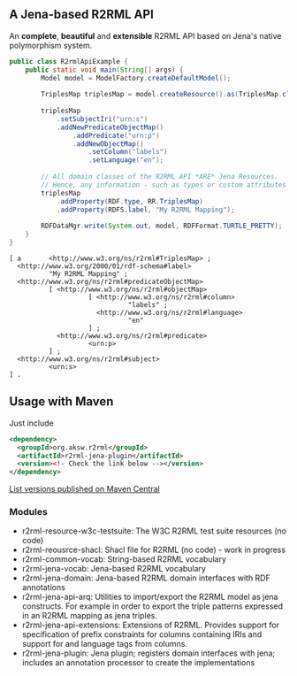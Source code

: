 ## A Jena-based R2RML API

An **complete**, **beautiful** and **extensible** R2RML API based on Jena's native polymorphism system.

```java
public class R2rmlApiExample {
	public static void main(String[] args) {
		Model model = ModelFactory.createDefaultModel();
		
		TriplesMap triplesMap = model.createResource().as(TriplesMap.class); 
		
		triplesMap
			.setSubjectIri("urn:s")
			.addNewPredicateObjectMap()
				.addPredicate("urn:p")
				.addNewObjectMap()
					.setColumn("labels")
					.setLanguage("en");
		
		// All domain classes of the R2RML API *ARE* Jena Resources.
		// Hence, any information - such as types or custom attributes - can be freely attached:
		triplesMap
			.addProperty(RDF.type, RR.TriplesMap)
			.addProperty(RDFS.label, "My R2RML Mapping");
		
		RDFDataMgr.write(System.out, model, RDFFormat.TURTLE_PRETTY);
	}
}
```

```turtle
[ a       <http://www.w3.org/ns/r2rml#TriplesMap> ;
  <http://www.w3.org/2000/01/rdf-schema#label>
          "My R2RML Mapping" ;
  <http://www.w3.org/ns/r2rml#predicateObjectMap>
          [ <http://www.w3.org/ns/r2rml#objectMap>
                    [ <http://www.w3.org/ns/r2rml#column>
                              "labels" ;
                      <http://www.w3.org/ns/r2rml#language>
                              "en"
                    ] ;
            <http://www.w3.org/ns/r2rml#predicate>
                    <urn:p>
          ] ;
  <http://www.w3.org/ns/r2rml#subject>
          <urn:s>
] .

```

## Usage with Maven

Just include
```xml
<dependency>
  <groupId>org.aksw.r2rml</groupId>
  <artifactId>r2rml-jena-plugin</artifactId>
  <version><!- Check the link below --></version>
</dependency>
```

[List versions published on Maven Central](https://search.maven.org/search?q=g:org.aksw.r2rml%20AND%20a:r2rml-jena-plugin)


### Modules
* r2rml-resource-w3c-testsuite: The W3C R2RML test suite resources (no code)
* r2rml-reousrce-shacl: Shacl file for R2RML (no code) - work in progress
* r2rml-common-vocab: String-based R2RML vocabulary
* r2rml-jena-vocab: Jena-based R2RML vocabulary
* r2rml-jena-domain: Jena-based R2RML domain interfaces with RDF annotations
* r2rml-jena-api-arq: Utilities to import/export the R2RML model as jena constructs. For example in order to export the triple patterns expressed in an R2RML mapping as jena triples.
* r2rml-jena-api-extensions: Extensions of R2RML. Provides support for specification of prefix constraints for columns containing IRIs and support for and language tags from columns.
* r2rml-jena-plugin: Jena plugin; registers domain interfaces with jena; includes an annotation processor to create the implementations



